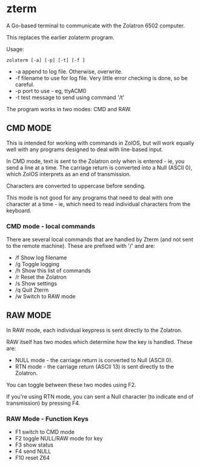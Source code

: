 # zterm

A Go-based terminal to communicate with the Zolatron 6502 computer.

This replaces the earlier zolaterm program.

Usage:

`zolaterm [-a] [-p] [-t] [-f ]`

- -a append to log file. Otherwise, overwrite.
- -f filename to use for log file. Very little error checking is done, so be careful.
- -p port to use - eg, ttyACM0
- -t test message to send using command '/t'

The program works in two modes: CMD and RAW.

## CMD MODE

This is intended for working with commands in ZolOS, but will work equally well with any programs designed to deal with line-based input.

In CMD mode, text is sent to the Zolatron only when <return> is entered - ie, you send a line at a time. The carriage return is converted into a Null (ASCII 0), which ZolOS interprets as an end of transmission.

Characters are converted to uppercase before sending.

This mode is not good for any programs that need to deal with one character at a time - ie, which need to read individual characters from the keyboard.

### CMD mode - local commands

There are several local commands that are handled by Zterm (and not sent to the remote machine). These are prefixed with '/' and are:

- /f Show log filename
- /g Toggle logging
- /h Show this list of commands
- /r Reset the Zolatron
- /s Show settings
- /q Quit Zterm
- /w Switch to RAW mode

## RAW MODE

In RAW mode, each individual keypress is sent directly to the Zolatron.

RAW itself has two modes which determine how the <return> key is handled. These are:

- NULL mode - the carriage return is converted to Null (ASCII 0).
- RTN mode - the carriage return (ASCII 13) is sent directly to the Zolatron.

You can toggle between these two modes using F2.

If you're using RTN mode, you can sent a Null character (to indicate end of transmission) by pressing F4.

### RAW Mode - Function Keys

- F1 switch to CMD mode
- F2 toggle NULL/RAW mode for <return> key
- F3 show status
- F4 send NULL
- F10 reset Z64
